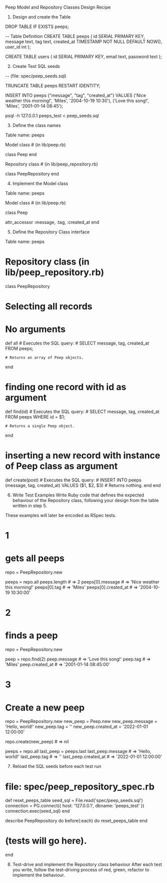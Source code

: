 Peep Model and Repository Classes Design Recipe

1. Design and create the Table

DROP TABLE IF EXISTS peeps; 

-- Table Definition
CREATE TABLE peeps (
    id SERIAL PRIMARY KEY,
    message text,
    tag text,
    created_at TIMESTAMP NOT NULL DEFAULT NOW(),
    user_id int
);

CREATE TABLE users (
    id SERIAL PRIMARY KEY,
    email text,
    password text
);

2. Create Test SQL seeds

-- (file: spec/peep_seeds.sql)

TRUNCATE TABLE peeps RESTART IDENTITY;

INSERT INTO peeps ("message", "tag", "created_at") VALUES
('Nice weather this morning!', 'Miles', '2004-10-19 10:30'),
('Love this song!', 'Miles', '2001-01-14 08:45');

psql -h 127.0.0.1 peeps_test < peep_seeds.sql

3. Define the class names

Table name: peeps

Model class # (in lib/peep.rb)

class Peep
end

Repository class # (in lib/peep_repository.rb)

class PeepRepository
end

4. Implement the Model class

Table name: peeps

Model class # (in lib/peep.rb)

class Peep

  attr_accessor :message, :tag, :created_at
end


5. Define the Repository Class interface

Table name: peeps

# Repository class (in lib/peep_repository.rb)

class PeepRepository

  # Selecting all records
  # No arguments
  def all
    # Executes the SQL query:
    # SELECT message, tag, created_at FROM peeps;

    # Returns an array of Peep objects.
  end

  # finding one record with id as argument
  def find(id)
    # Executes the SQL query:
    # SELECT message, tag, created_at FROM peeps WHERE id = $1;

    # Returns a single Peep object.
  end

  # inserting a new record with instance of Peep class as argument
  def create(post)
    # Executes the SQL query:
    # INSERT INTO peeps (message, tag, created_at) VALUES ($1, $2, $3)
    # Returns nothing.
  end
end


6. Write Test Examples
Write Ruby code that defines the expected behaviour of the Repository class, following your design from the table written in step 5.

These examples will later be encoded as RSpec tests.

# 1
# gets all peeps

repo = PeepRepository.new

peeps = repo.all
peeps.length # =>  2
peeps[0].message # => 'Nice weather this morning!'
peeps[0].tag # => 'Miles'
peeps[0].created_at # => '2004-10-19 10:30:00'

# 2
# finds a peep

repo = PeepRepository.new

peep = repo.find(2)
peep.message # => 'Love this song!'
peep.tag # => 'Miles'
peep.created_at # => '2001-01-14 08:45:00'

# 3
# Create a new peep

repo = PeepRepository.new
new_peep = Peep.new
new_peep.message = 'Hello, world!'
new_peep.tag = ''
new_peep.created_at = '2022-01-01 12:00:00'
    
repo.create(new_peep) # => nil

peeps = repo.all
last_peep = peeps.last
last_peep.message # => 'Hello, world!'
last_peep.tag # => ''
last_peep.created_at # => '2022-01-01 12:00:00'

7. Reload the SQL seeds before each test run

# file: spec/peep_repository_spec.rb

def reset_peeps_table
  seed_sql = File.read('spec/peep_seeds.sql')
  connection = PG.connect({ host: '127.0.0.1', dbname: 'peeps_test' })
  connection.exec(seed_sql)
end

describe PeepRepository do
  before(:each) do 
    reset_peeps_table
  end

  # (tests will go here).
end


8. Test-drive and implement the Repository class behaviour
After each test you write, follow the test-driving process of red, green, refactor to implement the behaviour.